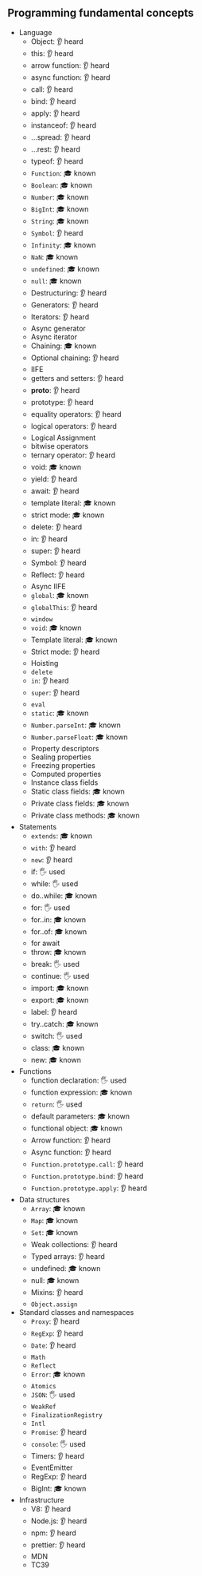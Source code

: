 ## Programming fundamental concepts

- Language
  - Object: 👂 heard
  - this: 👂 heard
  - arrow function: 👂 heard
  - async function: 👂 heard
  - call: 👂 heard
  - bind: 👂 heard
  - apply: 👂 heard
  - instanceof: 👂 heard
  - ...spread: 👂 heard
  - ...rest: 👂 heard
  - typeof: 👂 heard
  - `Function`: 🎓 known
  - `Boolean`: 🎓 known
  - `Number`: 🎓 known
  - `BigInt`: 🎓 known
  - `String`: 🎓 known
  - `Symbol`: 👂 heard
  - `Infinity`: 🎓 known
  - `NaN`: 🎓 known
  - `undefined`: 🎓 known
  - `null`: 🎓 known
  - Destructuring: 👂 heard
  - Generators: 👂 heard
  - Iterators: 👂 heard
  - Async generator
  - Async iterator
  - Chaining: 🎓 known
  - Optional chaining: 👂 heard
  - IIFE
  - getters and setters: 👂 heard
  - __proto__: 👂 heard
  - prototype: 👂 heard
  - equality operators: 👂 heard
  - logical operators: 👂 heard
  - Logical Assignment
  - bitwise operators
  - ternary operator: 👂 heard
  - void: 🎓 known
  - yield: 👂 heard
  - await: 👂 heard
  - template literal: 🎓 known
  - strict mode: 🎓 known
  - delete: 👂 heard
  - in: 👂 heard
  - super: 👂 heard
  - Symbol: 👂 heard
  - Reflect: 👂 heard
  - Async IIFE
  - `global`: 🎓 known
  - `globalThis`: 👂 heard
  - `window`
  - `void`: 🎓 known
  - Template literal: 🎓 known
  - Strict mode: 👂 heard
  - Hoisting
  - `delete`
  - `in`: 👂 heard
  - `super`: 👂 heard
  - `eval`
  - `static`: 🎓 known
  - `Number.parseInt`: 🎓 known
  - `Number.parseFloat`: 🎓 known
  - Property descriptors
  - Sealing properties
  - Freezing properties
  - Computed properties
  - Instance class fields
  - Static class fields: 🎓 known
  - Private class fields: 🎓 known
  - Private class methods: 🎓 known
- Statements
  - `extends`: 🎓 known
  - `with`: 👂 heard
  - `new`: 👂 heard
  - if: 🖐️ used
  - while: 🖐️ used
  - do..while: 🎓 known
  - for: 🖐️ used
  - for..in: 🎓 known
  - for..of: 🎓 known
  - for await
  - throw: 🎓 known
  - break: 🖐️ used
  - continue: 🖐️ used
  - import: 🎓 known
  - export: 🎓 known
  - label: 👂 heard
  - try..catch: 🎓 known
  - switch: 🖐️ used
  - class: 🎓 known
  - new: 🎓 known
- Functions
  - function declaration: 🖐️ used
  - function expression: 🎓 known
  - `return`: 🖐️ used
  - default parameters: 🎓 known
  - functional object: 🎓 known
  - Arrow function: 👂 heard
  - Async function: 👂 heard
  - `Function.prototype.call`: 👂 heard
  - `Function.prototype.bind`: 👂 heard
  - `Function.prototype.apply`: 👂 heard
- Data structures
  - `Array`: 🎓 known
  - `Map`: 🎓 known
  - `Set`: 🎓 known
  - Weak collections: 👂 heard
  - Typed arrays: 👂 heard
  - undefined: 🎓 known
  - null: 🎓 known
  - Mixins: 👂 heard
  - `Object.assign`
- Standard classes and namespaces
  - `Proxy`: 👂 heard
  - `RegExp`: 👂 heard
  - `Date`: 👂 heard
  - `Math`
  - `Reflect`
  - `Error`: 🎓 known
  - `Atomics`
  - `JSON`: 🖐️ used
  - `WeakRef`
  - `FinalizationRegistry`
  - `Intl`
  - `Promise`: 👂 heard
  - `console`: 🖐️ used
  - Timers: 👂 heard
  - EventEmitter
  - RegExp: 👂 heard
  - BigInt: 🎓 known
- Infrastructure
  - V8: 👂 heard
  - Node.js: 👂 heard
  - npm: 👂 heard
  - prettier: 👂 heard
  - MDN
  - TC39
